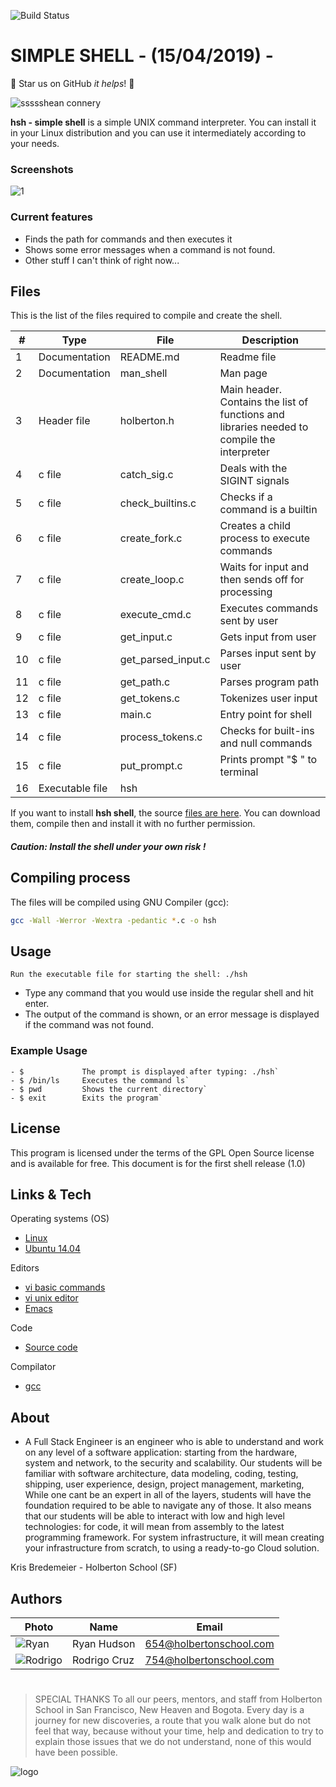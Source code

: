 ![Build Status](https://travis-ci.org/joemccann/dillinger.svg?branch=master)
# SIMPLE SHELL -  (15/04/2019) -
:rocket: Star us on GitHub  *it helps*! :rocket:

![ssssshean connery](https://i.imgur.com/uLoz3WY.jpg)


**hsh - simple shell** is a simple UNIX command interpreter.  You can install it in your Linux distribution and you can use it intermediately according to your needs.

### Screenshots

![1](https://i.imgur.com/vp8yVJp.jpg)


### Current features
* Finds the path for commands and then executes it
* Shows some error messages when a command is not found.
* Other stuff I can't think of right now...


## Files

This is the list of the files required to compile and create the shell.

| # | Type | File   | Description |
| -- |------  |  -----------  | ----------- |
|1|Documentation| README.md |Readme file|
|2|Documentation|man_shell|Man page|
|3| Header file| holberton.h | Main header. Contains the list of functions and libraries needed to compile the interpreter|
|4|c file|catch_sig.c|Deals with the SIGINT signals|
|5|c file|check_builtins.c|Checks if a command is a builtin|
|6|c file|create_fork.c|Creates a child process to execute commands|
|7|c file|create_loop.c|Waits for input and then sends off for processing|
|8|c file|execute_cmd.c|Executes commands sent by user|
|9|c file|get_input.c|Gets input from user|
|10|c file|get_parsed_input.c|Parses input sent by user|
|11|c file|get_path.c|Parses program path|
|12|c file|get_tokens.c|Tokenizes user input|
|13|c file|main.c|Entry point for shell|
|14|c file|process_tokens.c|Checks for built-ins and null commands|
|15|c file|put_prompt.c| Prints prompt "$ " to terminal|
|16|Executable file|hsh||

If you want to install **hsh shell**, the source [files are here]([https://github.com/ryanhudson/draft_shell/tree/master](https://github.com/ryanhudson/draft_shell/tree/master)). You can download them, compile then and install it with no further permission.
#####  Caution: Install the shell under your own risk !




## Compiling process
The files will be compiled using GNU Compiler (gcc):
```sh
gcc -Wall -Werror -Wextra -pedantic *.c -o hsh
```



## Usage

`Run the executable file for starting the shell: ./hsh`
- Type any command that you would use inside the regular shell and hit enter.
- The output of the command is shown, or an error message is displayed if the command was not found.

### Example Usage
```
- $				The prompt is displayed after typing: ./hsh`
- $ /bin/ls		Executes the command ls`
- $ pwd			Shows the current directory`
- $ exit 		Exits the program`
```




## License

This program is licensed under the terms of the GPL Open Source license and is available for free.
This document is for the first shell release (1.0)




## Links & Tech
Operating systems (OS)
* [Linux](https://www.linux.org)
* [Ubuntu 14.04](http://releases.ubuntu.com/14.04/)

Editors
* [vi basic commands](https://www.ccsf.edu/Pub/Fac/vi.html)
* [vi unix editor](https://sourceforge.net/projects/ex-vi/)
* [Emacs](https://www.gnu.org/software/emacs/)

Code
* [Source code](https://github.com/aimeos/aimeos-typo3)

Compilator
* [gcc](https://www.gnu.org/software/gcc/)

## About


- A Full Stack Engineer is an engineer who is able to understand and work on any level of a software
application: starting from the hardware, system and network, to the security and scalability. Our students
will be familiar with software architecture, data modeling, coding, testing, shipping, user experience,
design, project management, marketing,  While one cant be an expert in all of the layers, students
will have the foundation required to be able to navigate any of those.
It also means that our students will be able to interact with low and high level technologies: for code,
it will mean from assembly to the latest programming framework. For system infrastructure, it will mean
creating your infrastructure from scratch, to using a ready-to-go Cloud solution.

Kris Bredemeier - Holberton School (SF)

## Authors

 Photo  | Name | Email
 -----  | ---- | -----
![Ryan](https://i.imgur.com/LeZPQqe.jpg)| Ryan Hudson | 654@holbertonschool.com
![Rodrigo](https://i.imgur.com/C2LoErX.jpg)| Rodrigo Cruz | 754@holbertonschool.com

#
> SPECIAL THANKS
> To all our peers, mentors, and staff from Holberton School in San Francisco, New Heaven and Bogota.
>Every day is a journey for new discoveries, a route that you walk alone but do not feel that way, because
without your time, help and dedication to try to explain those issues that we do not understand, none of
this would have been possible.

![logo](https://i.imgur.com/9ONYhd0.png)
